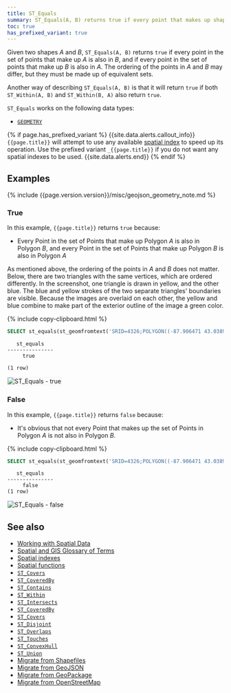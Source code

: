 ```yaml
---
title: ST_Equals
summary: ST_Equals(A, B) returns true if every point that makes up shape A is also part of shape B, and vice versa.
toc: true
has_prefixed_variant: true
---
```


Given two shapes _A_ and _B_, `ST_Equals(A, B)` returns `true` if every point in the set of points that make up _A_ is also in _B_, and if every point in the set of points that make up _B_ is also in _A_.  The ordering of the points in _A_ and _B_ may differ, but they must be made up of equivalent sets.

Another way of describing `ST_Equals(A, B)` is that it will return `true` if both `ST_Within(A, B)` and `ST_Within(B, A)` also return `true`.

`ST_Equals` works on the following data types:

- [`GEOMETRY`](spatial-glossary.html#geometry)

{% if page.has_prefixed_variant %}
{{site.data.alerts.callout_info}}
`{{page.title}}` will attempt to use any available [spatial index](spatial-indexes.html) to speed up its operation.  Use the prefixed variant `_{{page.title}}` if you do not want any spatial indexes to be used.
{{site.data.alerts.end}}
{% endif %}

## Examples

{% include {{page.version.version}}/misc/geojson_geometry_note.md %}

### True

In this example, `{{page.title}}` returns `true` because:

- Every Point in the set of Points that make up Polygon _A_ is also in Polygon _B_, and  every Point in the set of Points that make up Polygon _B_ is also in Polygon _A_

As mentioned above, the ordering of the points in _A_ and _B_ does not matter.  Below, there are two triangles with the same vertices, which are ordered differently.  In the screenshot, one triangle is drawn in yellow, and the other blue.  The blue and yellow strokes of the two separate triangles' boundaries are visible. Because the images are overlaid on each other, the yellow and blue combine to make part of the exterior outline of the image a green color.

{% include copy-clipboard.html %}
~~~ sql
SELECT st_equals(st_geomfromtext('SRID=4326;POLYGON((-87.906471 43.038902, -95.992775 36.153980, -75.704722 36.076944, -87.906471 43.038902))'), st_geomfromtext('SRID=4326;POLYGON((-95.992775 36.153980, -87.906471 43.038902, -75.704722 36.076944, -95.992775 36.153980))'));
~~~

~~~
   st_equals
---------------
     true

(1 row)
~~~

<img src="{{ 'images/v21.1/geospatial/st_equals_true.png' | relative_url }}" alt="ST_Equals - true" style="border:1px solid #eee;max-width:100%" />

### False

In this example, `{{page.title}}` returns `false` because:

- It's obvious that not every Point that makes up the set of Points in Polygon _A_ is not also in Polygon _B_.

{% include copy-clipboard.html %}
~~~ sql
SELECT st_equals(st_geomfromtext('SRID=4326;POLYGON((-87.906471 43.038902, -95.992775 36.153980, -75.704722 36.076944, -87.906471 43.038902))'), st_geomfromtext('SRID=4326;POLYGON((-84.191605 39.758949, -75.165222 39.952583, -78.878738 42.880230, -84.191605 39.758949))'));
~~~

~~~
   st_equals
---------------
     false
(1 row)
~~~

<img src="{{ 'images/v21.1/geospatial/st_equals_false.png' | relative_url }}" alt="ST_Equals - false" style="border:1px solid #eee;max-width:100%" />

## See also

- [Working with Spatial Data](spatial-data.html)
- [Spatial and GIS Glossary of Terms](spatial-glossary.html)
- [Spatial indexes](spatial-indexes.html)
- [Spatial functions](functions-and-operators.html#spatial-functions)
- [`ST_Covers`](st_covers.html)
- [`ST_CoveredBy`](st_coveredby.html)
- [`ST_Contains`](st_contains.html)
- [`ST_Within`](st_within.html)
- [`ST_Intersects`](st_intersects.html)
- [`ST_CoveredBy`](st_coveredby.html)
- [`ST_Covers`](st_covers.html)
- [`ST_Disjoint`](st_disjoint.html)
- [`ST_Overlaps`](st_overlaps.html)
- [`ST_Touches`](st_touches.html)
- [`ST_ConvexHull`](st_convexhull.html)
- [`ST_Union`](st_union.html)
- [Migrate from Shapefiles](migrate-from-shapefiles.html)
- [Migrate from GeoJSON](migrate-from-geojson.html)
- [Migrate from GeoPackage](migrate-from-geopackage.html)
- [Migrate from OpenStreetMap](migrate-from-openstreetmap.html)
